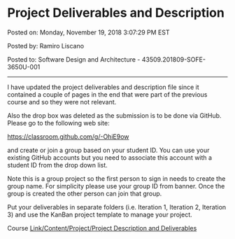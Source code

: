 # Project Deliverables and Description

Posted on: Monday, November 19, 2018 3:07:29 PM EST

Posted by: Ramiro Liscano

Posted to: Software Design and Architecture - 43509.201809-SOFE-3650U-001

---
I have updated the project deliverables and description file since it contained a couple of pages in the end that were part of the previous course and so they were not relevant. 

Also the drop box was deleted as the submission is to be done via GitHub. Please go to the following web site:

https://classroom.github.com/g/-OhiE9ow

and create or join a group based on your student ID. You can use your existing GitHub accounts but you need to associate this account with a student ID from the drop down list. 

Note this is a group project so the first person to sign in needs to create the group name. For simplicity please use your group ID from banner. Once the group is created the other person can join that group.

Put your deliverables in separate folders (i.e. Iteration 1, Iteration 2, Iteration 3) and use the KanBan project template to manage your project. 


Course [Link/Content/Project/Project Description and Deliverables](https://uoit.blackboard.com/webapps/blackboard/execute/content/file?cmd=view&content_id=_1130513_1&course_id=_37605_1&mode=view#_1130513_1)
